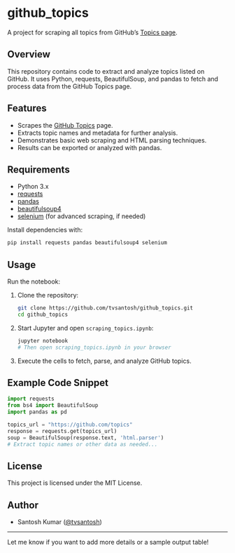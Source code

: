 
# github_topics

A project for scraping all topics from GitHub’s [Topics page](https://github.com/topics).

## Overview

This repository contains code to extract and analyze topics listed on GitHub. It uses Python, requests, BeautifulSoup, and pandas to fetch and process data from the GitHub Topics page.

## Features

- Scrapes the [GitHub Topics](https://github.com/topics) page.
- Extracts topic names and metadata for further analysis.
- Demonstrates basic web scraping and HTML parsing techniques.
- Results can be exported or analyzed with pandas.

## Requirements

- Python 3.x
- [requests](https://pypi.org/project/requests/)
- [pandas](https://pypi.org/project/pandas/)
- [beautifulsoup4](https://pypi.org/project/beautifulsoup4/)
- [selenium](https://pypi.org/project/selenium/) (for advanced scraping, if needed)

Install dependencies with:

```bash
pip install requests pandas beautifulsoup4 selenium
```

## Usage

Run the notebook:

1. Clone the repository:
    ```bash
    git clone https://github.com/tvsantosh/github_topics.git
    cd github_topics
    ```

2. Start Jupyter and open `scraping_topics.ipynb`:
    ```bash
    jupyter notebook
    # Then open scraping_topics.ipynb in your browser
    ```

3. Execute the cells to fetch, parse, and analyze GitHub topics.

## Example Code Snippet

```python
import requests
from bs4 import BeautifulSoup
import pandas as pd

topics_url = "https://github.com/topics"
response = requests.get(topics_url)
soup = BeautifulSoup(response.text, 'html.parser')
# Extract topic names or other data as needed...
```

## License

This project is licensed under the MIT License.

## Author

- Santosh Kumar ([@tvsantosh](https://github.com/tvsantosh))

---

Let me know if you want to add more details or a sample output table!
